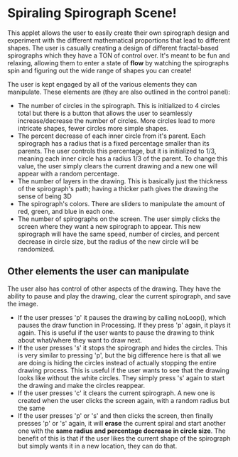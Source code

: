# Spiraling Spirograph Scene!
This applet allows the user to easily create their own spirograph design and experiment with the different mathematical proportions that lead to different shapes. The user is casually creating a design of different fractal-based spirographs which they have a TON of control over. It's meant to be fun and relaxing, allowing them to enter a state of **flow** by watching the spirographs spin and figuring out the wide range of shapes you can create!

The user is kept engaged by all of the various elements they can manipulate. These elements are (they are also outlined in the control panel):

- The number of circles in the spirograph. This is initialized to 4 circles total but there is a button that allows the user to seamlessly increase/decrease the number of circles. More circles lead to more intricate shapes, fewer circles more simple shapes.
- The percent decrease of each inner circle from it's parent. Each spirograph has a radius that is a fixed percentage smaller than its parents. The user controls this percentage, but it is initialized to 1/3, meaning each inner circle has a radius 1/3 of the parent. To change this value, the user simply clears the current drawing and a new one will appear with a random percentage.
- The number of layers in the drawing. This is basically just the thickness of the spirograph's path; having a thicker path gives the drawing the sense of being 3D
- The spirograph's colors. There are sliders to manipulate the amount of red, green, and blue in each one.
- The number of spirographs on the screen. The user simply clicks the screen where they want a new spirograph to appear. This new spirograph will have the same speed, number of circles, and percent decrease in circle size, but the radius of the new circle will be randomized.

## Other elements the user can manipulate
The user also has control of other aspects of the drawing. They have the ability to pause and play the drawing, clear the current spirograph, and save the image.
- If the user presses 'p' it pauses the drawing by calling noLoop(), which pauses the draw function in Processing. If they press 'p' again, it plays it again. This is useful if the user wants to pause the drawing to think about what/where they want to draw next.
- If the user presses 's' it stops the spirograph and hides the circles. This is very similar to pressing 'p', but the big difference here is that all we are doing is hiding the circles instead of actually stopping the entire drawing process. This is useful if the user wants to see that the drawing looks like without the white circles. They simply press 's' again to start the drawing and make the circles reappear.
- If the user presses 'c' it clears the current spirograph. A new one is created when the user clicks the screen again, with a random radius but the same 
- If the user presses 'p' or 's' and then clicks the screen, then finally presses 'p' or 's' again, it will **erase** the current spiral and start another one with the **same radius and percentage decrease in circle size**. The benefit of this is that if the user likes the current shape of the spirograph but simply wants it in a new location, they can do that.
